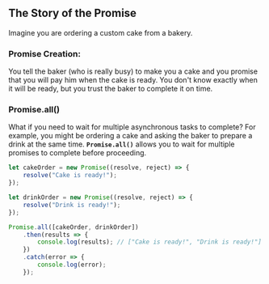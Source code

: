 ## The Story of the Promise

Imagine you are ordering a custom cake from a bakery.

### Promise Creation:
You tell the baker (who is really busy) to make you a cake and you promise that you will pay him when the cake is ready. You don't know exactly when it will be ready, but you trust the baker to complete it on time.

### Promise.all()
What if you need to wait for multiple asynchronous tasks to complete? For example, you might be ordering a cake and asking the baker to prepare a drink at the same time. **`Promise.all()`** allows you to wait for multiple promises to complete before proceeding.

```javascript
let cakeOrder = new Promise((resolve, reject) => {
    resolve("Cake is ready!");
});

let drinkOrder = new Promise((resolve, reject) => {
    resolve("Drink is ready!");
});

Promise.all([cakeOrder, drinkOrder])
    .then(results => {
        console.log(results); // ["Cake is ready!", "Drink is ready!"]
    })
    .catch(error => {
        console.log(error);
    });
